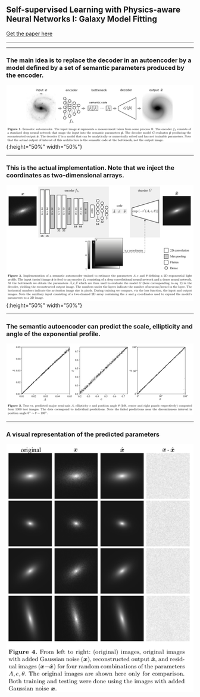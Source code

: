 ## Self-supervised Learning with Physics-aware Neural Networks I: Galaxy Model Fitting


[Get the paper here](https://arxiv.org/abs/1907.03957)

***
***

### The main idea is to replace the decoder in an autoencoder by a model defined by a set of semantic parameters produced by the encoder.

![picture](images/figure-1.png){:height="50%" width="50%"}

***

### This is the actual implementation. Note that we inject the coordinates as two-dimensional arrays.

![picture](images/figure-2.png){:height="50%" width="50%"}

***

### The semantic autoencoder can predict the scale, ellipticity and angle of the exponential profile.

![picture](images/figure-3.png)

***

### A visual representation of the predicted parameters

![picture](images/figure-4.png)






